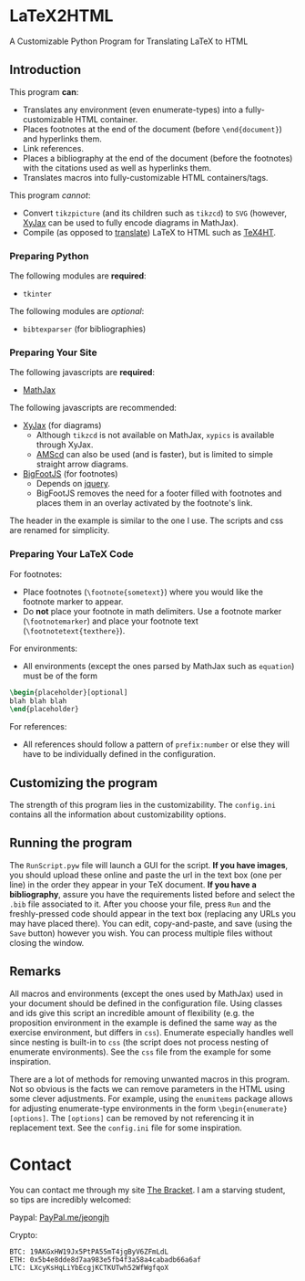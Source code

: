 # LaTeX2HTML
A Customizable Python Program for Translating LaTeX to HTML

## Introduction
This program **can**:
* Translates any environment (even enumerate-types) into a fully-customizable HTML container.
* Places footnotes at the end of the document (before `\end{document}`) and hyperlinks them.
* Link references.
* Places a bibliography at the end of the document (before the footnotes) with the citations used as well as hyperlinks them.
* Translates macros into fully-customizable HTML containers/tags.

This program *cannot*:
* Convert `tikzpicture` (and its children such as `tikzcd`) to `SVG` (however, [XyJax](http://sonoisa.github.io/xyjax/xyjax.html) can be used to fully encode diagrams in MathJax).
* Compile (as opposed to [translate](https://en.oxforddictionaries.com/definition/translation)) LaTeX to HTML such as [TeX4HT](https://tug.org/tex4ht/).

### Preparing Python
The following modules are **required**:
* `tkinter`

The following modules are *optional*: 
* `bibtexparser` (for bibliographies)

### Preparing Your Site
The following javascripts are **required**:
* [MathJax](https://cdnjs.cloudflare.com/ajax/libs/mathjax/2.7.5/MathJax.js?config=TeX-AMS_HTML)

The following javascripts are recommended:
* [XyJax](http://sonoisa.github.io/xyjax/xyjax.html) (for diagrams)
  * Although `tikzcd` is not available on MathJax, `xypics` is available through XyJax.
  * [AMScd](http://docs.mathjax.org/en/latest/tex.html#amscd) can also be used (and is faster), but is limited to simple straight arrow diagrams.
* [BigFootJS](http://www.bigfootjs.com/) (for footnotes)
  * Depends on [jquery](https://code.jquery.com/jquery-3.3.1.min.js).
  * BigFootJS removes the need for a footer filled with footnotes and places them in an overlay activated by the footnote's link.

The header in the example is similar to the one I use. The scripts and css are renamed for simplicity.

### Preparing Your LaTeX Code
For footnotes:
* Place footnotes (`\footnote{sometext}`) where you would like the footnote marker to appear.
* Do **not** place your footnote in math delimiters. Use a footnote marker (`\footnotemarker`) and place your footnote text    (`\footnotetext{texthere}`).

For environments:
* All environments (except the ones parsed by MathJax such as `equation`) must be of the form
```latex
\begin{placeholder}[optional]
blah blah blah
\end{placeholder}
```

For references:
* All references should follow a pattern of `prefix:number` or else they will have to be individually defined in the configuration.

## Customizing the program
The strength of this program lies in the customizability. The `config.ini` contains all the information about customizability options.

## Running the program
The ``RunScript.pyw`` file will launch a GUI for the script. **If you have images**, you should upload these online and paste the url in the text box (one per line) in the order they appear in your TeX document. **If you have a bibliography**, assure you have the requirements listed before and select the `.bib` file associated to it. After you choose your file, press `Run` and the freshly-pressed code should appear in the text box (replacing any URLs you may have placed there). You can edit, copy-and-paste, and save (using the ``Save`` button) however you wish. You can process multiple files without closing the window.

## Remarks

All macros and environments (except the ones used by MathJax) used in your document should be defined in the configuration file. Using classes and ids give this script an incredible amount of flexibility (e.g. the proposition environment in the example is defined the same way as the exercise environment, but differs in `css`). Enumerate especially handles well since nesting is built-in to `css` (the script does not process nesting of enumerate environments). See the `css` file from the example for some inspiration.

There are a lot of methods for removing unwanted macros in this program. Not so obvious is the facts we can remove parameters in the HTML using some clever adjustments. For example, using the `enumitems` package allows for adjusting enumerate-type environments in the form `\begin{enumerate}[options]`. The `[options]` can be removed by not referencing it in replacement text. See the `config.ini` file for some inspiration.

# Contact

You can contact me through my site [The Bracket](https://www.jeongjh.com/about-contact/). I am a starving student, so tips are incredibly welcomed: 

Paypal: [PayPal.me/jeongjh](https://www.paypal.me/jeongjh)

Crypto:
```
BTC: 19AKGxHW19Jx5PtPA55mT4jgByV6ZFmLdL
ETH: 0x5b4e8dde8d7aa983e5fb4f3a58a4cabadb66a6af
LTC: LXcyKsHqLiYbEcgjKCTKUTwh52WfWgfqoX
```
